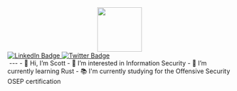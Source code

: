 <div id="header" align="center">
  <img src="https://giphy.com/embed/Z5HVfEvnxr67u" width="100"/>
</div>

<div id="badges">
  <a href="https://www.linkedin.com/in/scottcarpenter1b4/">
    <img src="https://img.shields.io/badge/LinkedIn-blue?style=for-the-badge&logo=linkedin&logoColor=white" alt="LinkedIn Badge"/>
  </a>
  <a href="https://twitter.com/Carp_704">
    <img src="https://img.shields.io/badge/Twitter-blue?style=for-the-badge&logo=twitter&logoColor=white" alt="Twitter Badge"/>
  </a>
</div>

<img src="https://komarev.com/ghpvc/?username=carp704&style=flat-square&color=blue" alt=""/>
---
- 👋 Hi, I’m Scott
- 👀 I’m interested in Information Security
- 🌱 I’m currently learning Rust
- 📚 I'm currently studying for the Offensive Security OSEP certification

<!---
Carp704/Carp704 is a ✨ special ✨ repository because its `README.md` (this file) appears on your GitHub profile.
You can click the Preview link to take a look at your changes.
--->
